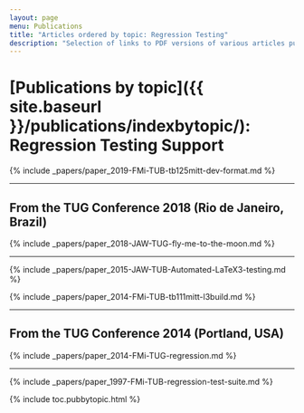 ```yaml
---
layout: page
menu: Publications
title: "Articles ordered by topic: Regression Testing"
description: "Selection of links to PDF versions of various articles published by the LaTeX3 project and links to videos of their conference presentations ordered by major topics."
---
```


# [Publications by topic]({{ site.baseurl }}/publications/indexbytopic/):  Regression Testing Support


{% include _papers/paper_2019-FMi-TUB-tb125mitt-dev-format.md  %}


<hr class="conference-start">

## From the TUG Conference 2018 (Rio de Janeiro, Brazil)
{% include _papers/paper_2018-JAW-TUG-fly-me-to-the-moon.md %}

<hr class="conference-end">



{% include _papers/paper_2015-JAW-TUB-Automated-LaTeX3-testing.md %}


{% include _papers/paper_2014-FMi-TUB-tb111mitt-l3build.md %}


<hr class="conference-start">

## From the TUG Conference 2014 (Portland, USA)
{% include _papers/paper_2014-FMi-TUG-regression.md %}

<hr class="conference-end">



{% include _papers/paper_1997-FMi-TUB-regression-test-suite.md %}



<div class="row">{% include toc.pubbytopic.html %}</div>
<div id="div_vgwpixel"></div>

